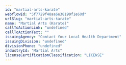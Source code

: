 ```yaml
---
id: "martial-arts-karate"
webflowId: "5f7729f48aa6e38199f1e60d"
urlSlug: "martial-arts-karate"
name: "Martial Arts (Karate)"
callToActionLink: "undefined"
callToActionText: ""
issuingAgency: "Contact Your Local Health Department"
issuingDivision: "undefined"
divisionPhone: "undefined"
industryId: "Martial Arts"
licenseCertificationClassification: "LICENSE"
---
```

